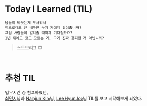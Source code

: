 # Today I Learned (TIL)

```
남들이 비웃는게 무서워서
책으로라도 안 배우면 누가 저에게 알려줍니까? 
그럼 사람들이 알려줄 때까지 기다릴까요?
1년 뒤에도 코드 모르는 게, 그게 진짜 창피한 거 아닙니까?
```
> 스토브리그 中  

<br/>

# 추천 TIL

업무시간 중 참고하였던,  
[최민서](https://github.com/mangdo/TIL)님과 [Namjun Kim](https://github.com/namjunemy/TIL)님, [Lee HyunJoo](https://wayhome25.github.io/)님 TIL를 보고 시작해보게 되었다.

